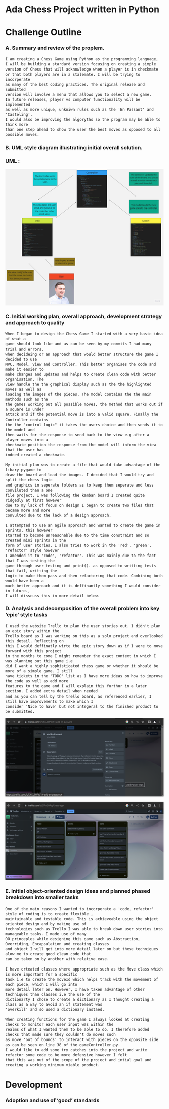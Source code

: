 # Ada Chess Project written in Python

# Challenge Outline

### A. Summary and review of the proplem.

    I am creating a Chess Game using Python as the programming language, 
    I will be building a stardard version focusing on creating a simple 
    version of Chess that will acknowledge when a player is in checkmate 
    or that both players are in a stalemate. I will be trying to incorperate 
    as many of the best coding practices. The original release and submitted 
    version will involve a menu that allows you to select a new game. 
    In future releases, player vs computer functionality will be implemented 
    as well as more unique, unkniwn rules such as the 'En Passant' and 'Casteling'. 
    I would also be improving the algoryths so the program may be able to think more 
    than one step ahead to show the user the best moves as opposed to all possible moves.

### B.  UML style diagram illustrating initial overall solution.

### UML : 
![UML](assets/technical_diagrams.jpg)

### C. Initial working plan, overall approach, development strategy and approach to quality

    When I began to design the Chess Game I started with a very basic idea of what a 
    game should look like and as can be seen by my commits I had many trial and errors. 
    when decideing or an approach that would better structure the game I decided to use 
    MVC, Model, View and Controller. This better organises the code and make it easier to 
    make changes and updates and helps to create clean code with better organisation. The 
    view handle the the graphical display such as the the highlighted moves as well as 
    loading the images of the pieces. The model contains the the main methods such as the 
    the games working out all possible moves, the method that works out if a square is under 
    attack and if the potential move is into a valid square. Finally the Controller contains
    the the "control logic" it takes the users choice and then sends it to the model and 
    then waits for the response to send back to the view e.g after a player moves into a 
    checkmate position the response from the model will inform the view that the user has 
    indeed created a checkmate.
        
    My initial plan was to create a file that would take advantage of the libary pygame to 
    draw the board and load the images. I decided that I would try and split the chess logic 
    and graphics in seperate folders as to keep them seperate and less conviluted than a one 
    file project. I was following the kamban board I created quite ridgedly at first however 
    due to my lack of focus on design I began to create two files that became more and more 
    convulted due to the lack of a design approach.

    I attempted to use an agile approach and wanted to create the game in sprints, this however 
    started to become unreasonable due to the time constraint and so created mini sprints in the 
    form of user stories. I also tries to work in the 'red', 'green', 'refactor' style however 
    I amended it to 'code', 'refactor'. This was mainly due to the fact that I was testing the 
    game through user testing and print(). as opposed to writting tests that fail, writting the 
    logic to make them pass and then refactoring that code. Combining both would have been a 
    much better approach and it is deffinantly something I would consider in future., 
    I will disscuss this in more detail below.

### D. Analysis and decomposition of the overall problem into key ‘epic’ style tasks

    I used the website Trello to plan the user stories out. I didn't plan an epic story within the 
    Trello board as I was working on this as a solo project and overlooked this detail. Reflecting on
    this I would deffinatly wirte the epic story down as if I were to move forward with this project 
    in the months to come I might remember the exact context in which I was planning out this game i.e
    did I want a highly sophisticated chess game or whether it should be more of a simple game. I still 
    have tickets in the 'TODO' list as I have more ideas on how to improve the code as well as add more
    features to the game and I will explain this furthur in a later section. I added extra detail when needed
    and as you can tell by the trello board, as referenced earlier, I still have improvements to make which I 
    consider 'Nice to have' but not integeral to the finished product to be submitted.

![TrelloTicket](assets/trelloticket.png)

![TrelloBoard](assets/trelloboard.png)

### E. Initial object-oriented design ideas and planned phased breakdown into smaller tasks

    One of the main reasons I wanted to incorperate a 'code, refactor' style of coding is to create flexible , 
    maintainable and testable code. This is achieveable using the object oriented design and by making use of 
    technologies such as Trello I was able to break down user stories into manageable tasks. I made use of many 
    OO princeples while designing this game such as Abstraction, Overriding, Encapsulation and creating classes 
    and object I will get into more detail later on but these techniques alow me to create good clean code that 
    can be taken on by another with relative ease.

    I have crteated classes where appropriate such as the Move class which is more important for a specific 
    task i.e to create the moveId which helps track with the movement of each piece, which I will go into 
    more detail later on. However, I have taken advantage of other techniques than classes i.e the use of the 
    dictionarty I chose to create a dictionary as I thought creating a class as a way to avoid an if statement was 
    'overkill' and so used a dictionary instaed. 

    When creating functions for the game I always looked at creating checks to monitor each user input was within the 
    realms of what I wanted them to be able to do. I therefore added checks that made sure they couldn't do moves such
    as move 'out of bounds' to interact with pieces on the opposite side as can be seen on line 38 of the gameController.py.
    I would like to add some try catches into the project and write refactor some code to be more defensive however I felt 
    that this was out of the scope of the project and intial goal and creating a working minimum viable product.

# Development

### Adoption and use of ‘good’ standards

    